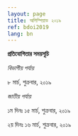 ```yaml
---
layout: page
title: অলিম্পিয়াড ২০১৯
ref: bdoi2019
lang: bn
---
```



**প্রতিযোগিতার সময়সূচি**

*বিভাগীয় পর্যায়* 

৮ মার্চ, শুক্রবার, ২০১৯

*জাতীয় পর্যায়*

১ম দিনঃ ১৫ মার্চ, শুক্রবার, ২০১৯

২য় দিনঃ ১৬ মার্চ, শুক্রবার, ২০১৯
